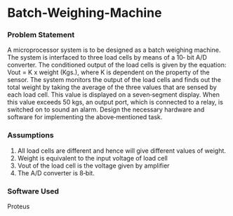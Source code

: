 # Batch-Weighing-Machine
### Problem Statement
A microprocessor system is to be designed as a batch weighing machine. The system is interfaced to three load cells by means of a 10‐ bit A/D converter.
The conditioned output of the load cells is given by the equation: Vout = K x weight (Kgs.), where K is dependent on the property of the sensor.
The system monitors the output of the load cells and finds out the total weight by taking the average of the three values that are sensed by each load cell. This value is displayed on a seven‐segment display. When this value exceeds 50 kgs, an output port, which is connected to a relay, is switched on to sound an alarm. Design the necessary hardware and software for implementing the above‐mentioned task.
### Assumptions
1) All load cells are different and hence will give different values of weight.
2) Weight is equivalent to the input voltage of load cell
3) Vout of the load cell is the voltage given by amplifier
4) The A/D converter is 8‐bit.
### Software Used
Proteus
